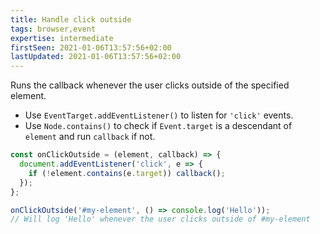 ```yaml
---
title: Handle click outside
tags: browser,event
expertise: intermediate
firstSeen: 2021-01-06T13:57:56+02:00
lastUpdated: 2021-01-06T13:57:56+02:00
---
```


Runs the callback whenever the user clicks outside of the specified element.

- Use `EventTarget.addEventListener()` to listen for `'click'` events.
- Use `Node.contains()` to check if `Event.target` is a descendant of `element` and run `callback` if not.

```js
const onClickOutside = (element, callback) => {
  document.addEventListener('click', e => {
    if (!element.contains(e.target)) callback();
  });
};
```

```js
onClickOutside('#my-element', () => console.log('Hello'));
// Will log 'Hello' whenever the user clicks outside of #my-element
```
